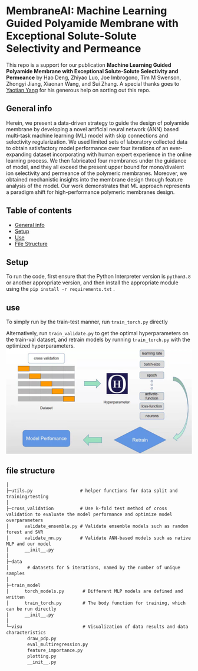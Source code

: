 #  MembraneAI: Machine Learning Guided Polyamide Membrane with Exceptional Solute-Solute Selectivity and Permeance
This repo is a support for our publication **Machine Learning Guided Polyamide Membrane with Exceptional Solute-Solute Selectivity and Permeance** by Hao Deng, Zhiyao Luo, Joe Imbrogono, Tim M Swenson, Zhongyi Jiang, Xiaonan Wang, and Sui Zhang. 
A special thanks goes to [Yaotian Yang](https://github.com/yyt-2378) for his generous help on sorting out this repo.

## General info
Herein, we present a data-driven strategy to guide the design of polyamide membrane by developing a novel artificial neural network (ANN) 
based multi-task machine learning (ML) model with skip connections and selectivity regularization. We used limited sets of laboratory 
collected data to obtain satisfactory model performance over four iterations of an ever-expanding dataset incorporating with human 
expert experience in the online learning process. We then fabricated four membranes under the guidance of model, and they all exceed 
the present upper bound for mono/divalent ion selectivity and permeance of the polymeric membranes. Moreover, we obtained mechanistic 
insights into the membrane design through feature analysis of the model. Our work demonstrates that ML approach represents a paradigm 
shift for high-performance polymeric membranes design. 

## Table of contents
* [General info](#general-info)
* [Setup](#setup)
* [Use](#use)
* [File Structure](#file-structure)
	
## Setup
To run the code, first ensure that the Python Interpreter version is `python3.8` or another appropriate version, and then install the 
appropriate module using the ```pip install -r requirements.txt``` .

## use
To simply run by the train-test manner, run `train_torch.py` directly<br>

Alternatively,  run `train_validate.py` to get the optimal hyperparameters on the train-val dataset, 
and retrain models by running `train_torch.py` with the optimized hyperparameters.
![image](https://github.com/GilesLuo/pred-membrane/blob/main/Flow%20frame%20diagram.jpg)

## file structure
```
│ 
├─utils.py                  # helper functions for data split and training/testing
│
├─cross_validation          # Use k-fold test method of cross validation to evaluate the model performance and optimize model overparameters
│      validate_ensemble.py # Validate emsemble models such as random forest and SVR
│      validate_nn.py       # Validate ANN-based models such as native MLP and our model
│      __init__.py
│      
├─data
│       # datasets for 5 iterations, named by the number of unique samples
│      
├─train_model
│      torch_models.py       # Different MLP models are defined and written
│      train_torch.py        # The body function for training, which can be run directly
│      __init__.py
│      
└─visu                       # Visualization of data results and data characteristics
        draw_pdp.py
        eval_multiregression.py
        feature_importance.py
        plotting.py
        __init__.py
```


